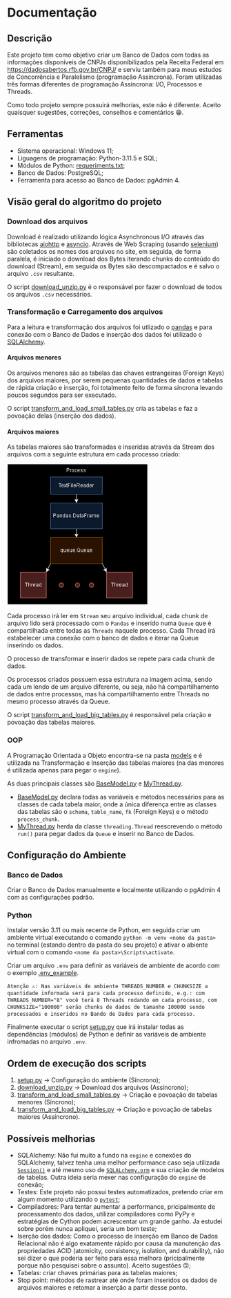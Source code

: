 # Documentação
## Descrição
Este projeto tem como objetivo criar um Banco de Dados com todas as informações disponíveis de CNPJs disponibilizados pela Receita Federal em https://dadosabertos.rfb.gov.br/CNPJ/ e serviu também para meus estudos de Concorrência e Paralelismo (programação Assíncrona). Foram utilizadas três formas diferentes de programação Assíncrona: I/O, Processos e Threads.

Como todo projeto sempre possuirá melhorias, este não é diferente. Aceito quaisquer sugestões, correções, conselhos e comentários 😁.

## Ferramentas
* Sistema operacional: Windows 11;
* Liguagens de programação: Python-3.11.5 e SQL;
* Módulos de Python: [requeriments.txt](requirements.txt);
* Banco de Dados: PostgreSQL;
* Ferramenta para acesso ao Banco de Dados: pgAdmin 4.

## Visão geral do algoritmo do projeto
### Download dos arquivos
Download é realizado utilizando lógica Asynchronous I/O através das bibliotecas [aiohttp](https://docs.aiohttp.org/en/stable/) e [asyncio](https://docs.python.org/3/library/asyncio.html). Através de Web Scraping (usando [selenium](https://selenium-python.readthedocs.io/)) são coletados os nomes dos arquivos no site, em seguida, de forma paralela, é iniciado o download dos Bytes iterando chunks do conteúdo do download (Stream), em seguida os Bytes são descompactados e é salvo o arquivo `.csv` resultante.

O script [download_unzip.py](download_unzip.py) é o responsável por fazer o download de todos os arquivos `.csv` necessários.

### Transformação e Carregamento dos arquivos
Para a leitura e transformação dos arquivos foi utlizado o [pandas](https://pandas.pydata.org/docs/) e para conexão com o Banco de Dados e inserção dos dados foi utilizado o [SQLAlchemy](https://docs.sqlalchemy.org/en/20/).

#### Arquivos menores
Os arquivos menores são as tabelas das chaves estrangeiras (Foreign Keys) dos arquivos maiores, por serem pequenas quantidades de dados e tabelas de rápida criação e inserção, foi totalmente feito de forma síncrona levando poucos segundos para ser executado.

O script [transform_and_load_small_tables.py](transform_and_load_small_tables.py) cria as tabelas e faz a povoação delas (inserção dos dados).

#### Arquivos maiores
As tabelas maiores são transformadas e inseridas através da Stream dos arquivos com a seguinte estrutura em cada processo criado:

![schema process](unit_of_process.png)

Cada processo irá ler em `Stream` seu arquivo individual, cada chunk de arquivo lido será processado com o `Pandas` e inserido numa `Queue` que é compartilhada entre todas as `Threads` naquele processo. Cada Thread irá estabelecer uma conexão com o banco de dados e iterar na Queue inserindo os dados.

O processo de transformar e inserir dados se repete para cada chunk de dados.

Os processos criados possuem essa estrutura na imagem acima, sendo cada um lendo de um arquivo diferente, ou seja, não há compartilhamento de dados entre processos, mas há compartilhamento entre Threads no mesmo processo através da Queue.

O script [transform_and_load_big_tables.py](transform_and_load_big_tables.py) é responsável pela criação e povoação das tabelas maiores.

### OOP
A Programação Orientada a Objeto encontra-se na pasta [models](models) e é utilizada na Transformação e Inserção das tabelas maiores (na das menores é utilizada apenas para pegar o `engine`).

As duas principais classes são [BaseModel.py](models\BaseModel.py) e [MyThread.py](models\MyThread.py).

* [BaseModel.py](models\BaseModel.py) declara todas as variáveis e métodos necessários para as classes de cada tabela maior, onde a única diferença entre as classes das tabelas são o `schema`, `table_name`, `fk` (Foreign Keys) e o método `process_chunk`.
* [MyThread.py](models\MyThread.py) herda da classe `threading.Thread` reescrevendo o método `run()` para pegar dados da `Queue` e inserir no Banco de Dados.

## Configuração do Ambiente
### Banco de Dados
Criar o Banco de Dados manualmente e localmente utilizando o pgAdmin 4 com as configurações padrão.

### Python
Instalar versão 3.11 ou mais recente de Python, em seguida criar um ambiente virtual executando o comando `python -m venv <nome da pasta>` no terminal (estando dentro da pasta do seu projeto) e ativar o abiente virtual com o comando `<nome da pasta>\Scripts\activate`.

Criar um arquivo `.env` para definir as variáveis de ambiente de acordo com o exemplo [.env_example](.env_example).

    Atenção ⚠: Nas variáveis de ambiente THREADS_NUMBER e CHUNKSIZE a quantidade informada será para cada processo definido, e.g.: com THREADS_NUMBER="8" você terá 8 Threads rodando em cada processo, com CHUNKSIZE="100000" serão chunks de dados de tamanho 100000 sendo processados e inseridos no Bando de Dados para cada processo.

Finalmente executar o script [setup.py](setup.py) que irá instalar todas as dependências (módulos) de Python e definir as variáveis de ambiente infromadas no arquivo `.env`.

## Ordem de execução dos scripts
1. [setup.py](setup.py) -> Configuração do ambiente (Síncrono);
2. [download_unzip.py](download_unzip.py) -> Download dos arquivos (Assíncrono);
3. [transform_and_load_small_tables.py](transform_and_load_small_tables.py) -> Criação e povoação de tabelas menores (Síncrono);
4. [transform_and_load_big_tables.py](transform_and_load_big_tables.py) -> Criação e povoação de tabelas maiores (Assíncrono).

## Possíveis melhorias
* SQLAlchemy: Não fui muito a fundo na `engine` e conexões do SQLAlchemy, talvez tenha uma melhor performance caso seja utilizada [`Session()`](https://docs.sqlalchemy.org/en/20/orm/session.html) e até mesmo uso de [`SQLALchemy.orm`](https://docs.sqlalchemy.org/en/20/orm/) e sua criação de modelos de tabelas. Outra ideia seria mexer nas configuração do `engine` de conexão;
* Testes: Este projeto não possui testes automatizados, pretendo criar em algum momento utilizando o [`pytest`](https://docs.pytest.org/en/7.1.x/contents.html);
* Compiladores: Para tentar aumentar a performance, pricipalmente de processamento dos dados, utilizar compiladores como PyPy e estratégias de Cython podem acrescentar um grande ganho. Ja estudei sobre porém nunca apliquei, seria um bom teste;
* Iserção dos dados: Como o processo de inserção em Banco de Dados Relacional não é algo exatamente rápido por causa da manutenção das propriedades ACID (atomicity, consistency, isolation, and durability), não sei dizer o que poderia ser feito para essa melhora (pricipalmente porque não pesquisei sobre o assunto). Aceito sugestões 🙃;
* Tabelas: criar chaves primárias para as tabelas maiores;
* Stop point: métodos de rastrear até onde foram inseridos os dados de arquivos maiores e retomar a inserção a partir desse ponto.

